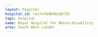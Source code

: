 ```yaml
---
layout: hospital
hospital_id: rectnfAdK40sSDf2X
tags: hospital
name: Royal Hospital for Neuro-disability
area: South West London
---
```

